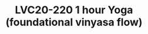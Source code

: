 ---
categories:
- lvc20
description: Class Description:<br><br>Join Kassidy for a 1 hour foundational vinyasa
  flow. In this class, we will move through a series of poses meant to ease tension
  in the shoulders, chest, and back. These are areas in the body that are often stressed
  and over stretched while working at a computer or desk. Remember to bring something
  comfy to practice on, a mat, towel, or blanket!
image: /assets/images/featured-images/lvc20/LVC20-220.png
session_id: LVC20-220
session_room: '[Track 1] IoT/Edge/Embedded'
session_slot:
  end_time: 2020-09-23 13:45
  start_time: 2020-09-23 12:45
session_speakers:
- speaker_bio: Kassidy is a Registered Yoga Teacher and Licensed Massage Therapist.
    She began her journey with yoga in 2012. It started as a way to stretch, and ease
    the tension of every day stress. After a few classes she noticed the power of
    uniting movement with breath, and &amp;nbsp;the calming effect it had on the mind.
    Her yoga practice turned into a passion for kinesiology, and later inspired her
    to take a 200 hour yoga teacher training in Portsmouth, New Hampshire. Since becoming
    registered in 2017 she has instructed classes in New Hampshire, Utah, and South
    Carolina. She is now a resident in Charleston South Carolina and enjoys practicing
    yoga on the beach!
  speaker_company: Salt Spa
  speaker_image: http://avatars.sched.co/1/e6/4385642/avatar.jpg.320x320px.jpg?0b7
  speaker_name: Kassidy Holmes
  speaker_position: Yoga Instructor
  speaker_role: attendee, speaker
session_track: Fun / social
tag: session
tags: Fun / social
title: LVC20-220 1 hour Yoga (foundational vinyasa flow)
---